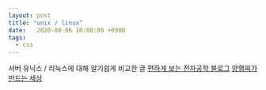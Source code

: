 ```yaml
---
layout: post
title: "unix / linux"
date:   2020-08-06 10:00:00 +0900
tags:
  - css
---
```


서버 유닉스 / 리눅스에 대해 알기쉽게 비교한 글
[편하게 보는 전자공학 블로그](https://kkhipp.tistory.com/148)
[양햄찌가 만드는 세상](https://jhnyang.tistory.com/category/%EB%B3%84%EA%B1%B8%EB%8B%A4%ED%95%98%EB%8A%94%20IT)